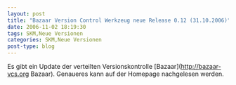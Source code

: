 ```yaml
---
layout: post
title: "Bazaar Version Control Werkzeug neue Release 0.12 (31.10.2006)"
date: 2006-11-02 18:19:30
tags: SKM,Neue Versionen
categories: SKM,Neue Versionen
post-type: blog
---
```

Es gibt ein Update der verteilten Versionskontrolle [Bazaar](http://bazaar-vcs.org Bazaar). Genaueres kann auf der Homepage nachgelesen werden.
